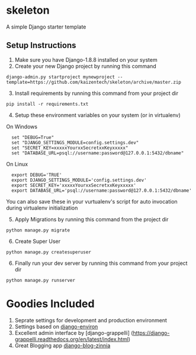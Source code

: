 # skeleton
A simple Django starter template

## Setup Instructions ##
1. Make sure you have Django-1.8.8 installed on your system
2. Create your new Django project by running this command

  `django-admin.py startproject mynewproject --template=https://github.com/kaizentech/skeleton/archive/master.zip`  
  
3. Install requirements by running this command from your project dir
  
  `pip install -r requirements.txt`

4. Setup these environment variables on your system (or in virtualenv)


On Windows
  
```
  set "DEBUG=True"
  set "DJANGO_SETTINGS_MODULE=config.settings.dev"
  set "SECRET_KEY=xxxxxYourxxSecretxxKeyxxxxx"
  set "DATABASE_URL=psql://username:password@127.0.0.1:5432/dbname"
```
  
  On Linux
  
```
  export DEBUG='TRUE'
  export DJANGO_SETTINGS_MODULE='config.settings.dev'
  export SECRET_KEY='xxxxxYourxxSecretxxKeyxxxxx'
  export DATABASE_URL='psql://username:password@127.0.0.1:5432/dbname'
```

You can also save these in your vurtualenv's script for auto invocation during virtualenv initialization 
  
5. Apply Migrations by running this command from the project dir
  
  `python manage.py migrate` 

6. Create Super User

  `python manage.py createsuperuser`

6. Finally run your dev server by running this command from your project dir
  
  `python manage.py runserver` 

# Goodies Included #
1. Seprate settings for development and production environment
2. Settings based on [django-environ](https://django-environ.readthedocs.org/en/latest/)
3. Excellent admin interface by [django-grappelli] (https://django-grappelli.readthedocs.org/en/latest/index.html)
4. Great Blogging app [django-blog-zinnia](https://github.com/Fantomas42/django-blog-zinnia)
